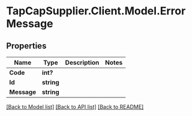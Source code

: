 # TapCapSupplier.Client.Model.ErrorMessage
## Properties

Name | Type | Description | Notes
------------ | ------------- | ------------- | -------------
**Code** | **int?** |  | 
**Id** | **string** |  | 
**Message** | **string** |  | 

[[Back to Model list]](../README.md#documentation-for-models) [[Back to API list]](../README.md#documentation-for-api-endpoints) [[Back to README]](../README.md)

